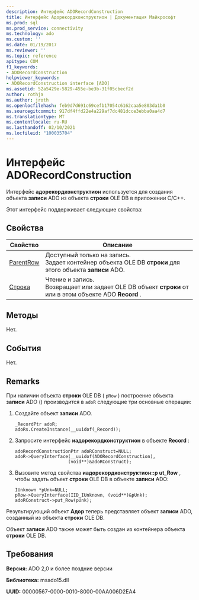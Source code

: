 ```yaml
---
description: Интерфейс ADORecordConstruction
title: Интерфейс Адорекордконструктион | Документация Майкрософт
ms.prod: sql
ms.prod_service: connectivity
ms.technology: ado
ms.custom: ''
ms.date: 01/19/2017
ms.reviewer: ''
ms.topic: reference
apitype: COM
f1_keywords:
- ADORecordConstruction
helpviewer_keywords:
- ADORecordConstruction interface [ADO]
ms.assetid: 52a5429e-5829-455e-be3b-31f05cbecf2d
author: rothja
ms.author: jroth
ms.openlocfilehash: feb9d7d691c69cefb17054c6162caa5e803da1b0
ms.sourcegitcommit: 917df4ffd22e4a229af7dc481dcce3ebba0aa4d7
ms.translationtype: MT
ms.contentlocale: ru-RU
ms.lasthandoff: 02/10/2021
ms.locfileid: "100035704"
---
```

# <a name="adorecordconstruction-interface"></a>Интерфейс ADORecordConstruction
Интерфейс **адорекордконструктион** используется для создания объекта **записи** ADO из объекта **строки** OLE DB в приложении C/C++.  
  
 Этот интерфейс поддерживает следующие свойства:  
  
## <a name="properties"></a>Свойства  
  
|Свойство|Описание|  
|-|-|  
|[ParentRow](./parentrow-property-ado.md)|Доступный только на запись.<br />Задает контейнер объекта OLE DB **строки** для этого объекта **записи** ADO.|  
|[Строка](./row-property-ado.md)|Чтение и запись.<br />Возвращает или задает OLE DB объект **строки** от или в этом объекте ADO **Record** .|  
  
## <a name="methods"></a>Методы  
 Нет.  
  
## <a name="events"></a>События  
 Нет.  
  
## <a name="remarks"></a>Remarks  
 При наличии объекта **строки** OLE DB ( `pRow` ) построение объекта **записи** ADO () производится в `adoR` следующие три основные операции:  
  
1.  Создайте объект **записи** ADO.  
  
    ```  
    _RecordPtr adoR;  
    adoRs.CreateInstance(__uuidof(_Record));  
    ```  
  
2.  Запросите интерфейс **иадорекордконструктион** в объекте **Record** :  
  
    ```  
    adoRecordConstructionPtr adoRConstruct=NULL;  
    adoR->QueryInterface(__uuidof(ADORecordConstruction),  
                        (void**)&adoRConstruct);  
    ```  
  
3.  Вызовите метод свойства **иадорекордконструктион::p ut_Row** , чтобы задать объект **строки** OLE DB в объекте **записи** ADO:  
  
    ```  
    IUnknown *pUnk=NULL;  
    pRow->QueryInterface(IID_IUnknown, (void**)&pUnk);  
    adoRConstruct->put_Row(pUnk);  
    ```  
  
 Результирующий объект **Адор** теперь представляет объект **записи** ADO, созданный из объекта **строки** OLE DB.  
  
 Объект **записи** ADO также может быть создан из контейнера объекта **строки** OLE DB.  
  
## <a name="requirements"></a>Требования  
 **Версия:** ADO 2,0 и более поздние версии  
  
 **Библиотека:** msado15.dll  
  
 **UUID:** 00000567-0000-0010-8000-00AA006D2EA4
